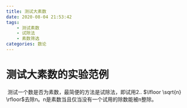```yaml
---
title: 测试大素数
date: 2020-08-04 21:53:42
tags: 
	- 测试素数
	- 试除法
	- 素数筛选
categories: 数论
---
```

# 测试大素数的实验范例

​	测试一个数是否为素数，最简便的方法是试除法，即试用2.. $\lfloor \sqrt{n} \rfloor$去除n。n是素数当且仅当没有一个试用的除数能被n整除。



